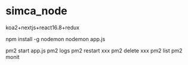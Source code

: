 # simca_node
koa2+nextjs+react16.8+redux

npm install -g nodemon
nodemon app.js


pm2 start app.js
pm2 logs
pm2 restart xxx
pm2 delete xxx
pm2 list
pm2 monit